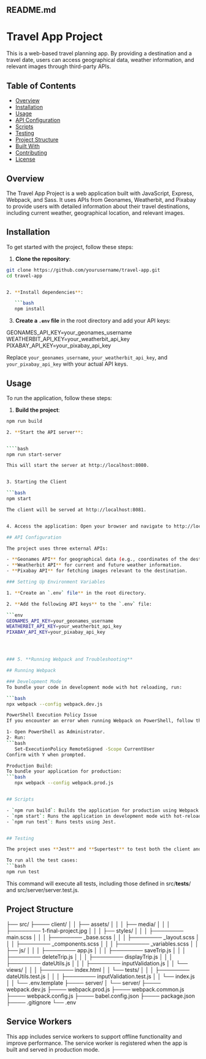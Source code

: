 ## README.md

# Travel App Project

This is a web-based travel planning app. By providing a destination and a travel date, users can access geographical data, weather information, and relevant images through third-party APIs.

## Table of Contents

- [Overview](#overview)
- [Installation](#installation)
- [Usage](#usage)
- [API Configuration](#api-configuration)
- [Scripts](#scripts)
- [Testing](#testing)
- [Project Structure](#project-structure)
- [Built With](#built-with)
- [Contributing](#contributing)
- [License](#license)

## Overview

The Travel App Project is a web application built with JavaScript, Express, Webpack, and Sass. It uses APIs from Geonames, Weatherbit, and Pixabay to provide users with detailed information about their travel destinations, including current weather, geographical location, and relevant images.

## Installation

To get started with the project, follow these steps:

1. **Clone the repository**:

````bash
git clone https://github.com/yourusername/travel-app.git
cd travel-app


2. **Install dependencies**:

   ```bash
   npm install
````

3. **Create a `.env` file** in the root directory and add your API keys:

GEONAMES_API_KEY=your_geonames_username
WEATHERBIT_API_KEY=your_weatherbit_api_key
PIXABAY_API_KEY=your_pixabay_api_key

Replace `your_geonames_username`, `your_weatherbit_api_key`, and `your_pixabay_api_key` with your actual API keys.

## Usage

To run the application, follow these steps:

1. **Build the project**:

`````bash
npm run build

2. **Start the API server**:


````bash
npm run start-server

This will start the server at http://localhost:8080.


3. Starting the Client

```bash
npm start

The client will be served at http://localhost:8081.


4. Access the application: Open your browser and navigate to http://localhost:8081..

## API Configuration

The project uses three external APIs:

- **Geonames API** for geographical data (e.g., coordinates of the destination).
- **Weatherbit API** for current and future weather information.
- **Pixabay API** for fetching images relevant to the destination.

### Setting Up Environment Variables

1. **Create an `.env` file** in the root directory.

2. **Add the following API keys** to the `.env` file:

```env
GEONAMES_API_KEY=your_geonames_username
WEATHERBIT_API_KEY=your_weatherbit_api_key
PIXABAY_API_KEY=your_pixabay_api_key




### 5. **Running Webpack and Troubleshooting**

## Running Webpack

### Development Mode
To bundle your code in development mode with hot reloading, run:

```bash
npx webpack --config webpack.dev.js

PowerShell Execution Policy Issue
If you encounter an error when running Webpack on PowerShell, follow these steps:

1- Open PowerShell as Administrator.
2- Run:
```bash
   Set-ExecutionPolicy RemoteSigned -Scope CurrentUser
Confirm with Y when prompted.

Production Build:
To bundle your application for production:
```bash
   npx webpack --config webpack.prod.js


## Scripts

- `npm run build`: Builds the application for production using Webpack.
- `npm start`: Runs the application in development mode with hot-reloading.
- `npm run test`: Runs tests using Jest.


## Testing

The project uses **Jest** and **Supertest** to test both the client and server functionality.

To run all the test cases:
```bash
npm run test

`````

This command will execute all tests, including those defined in src/**tests**/ and src/server/server.test.js.

## Project Structure

├── src/
├──── client/
│ │ ├── assets/
│ │ │ ├── media/
│ │ │ ├──────── 1-final-project.jpg
│ │ │ ├── styles/
│ │ │ ├──────── main.scss
│ │ │ ├──────── \_base.scss
│ │ │ ├──────── \_layout.scss
│ │ │ ├──────── \_components.scss
│ │ │ ├──────── \_variables.scss
│ │ ├── js/
│ │ │ ├──────── app.js
│ │ │ ├──────── saveTrip.js
│ │ │ ├──────── deleteTrip.js
│ │ │ ├──────── displayTrip.js
│ │ │ ├──────── dateUtils.js
│ │ │ ├──────── inputValidation.js
│ │ └── views/
│ │ │ ├──────── index.html
│ │ └── tests/
│ │ │ ├──────── dateUtils.test.js
│ │ │ ├──────── inputValidation.test.js
│ │ └── index.js
│ │ └── .env.template
├──── server/
│ └── server/
├──── webpack.dev.js
├──── webpack.prod.js
├──── webpack.common.js
├──── webpack.config.js
├──── babel.config.json
├──── package.json
├──── .gitignore
└── .env

## Service Workers

This app includes service workers to support offline functionality and improve performance. The service worker is registered when the app is built and served in production mode.
